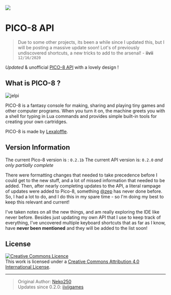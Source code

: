 
![](https://odd.codes/img/book/p8banner.png)

# PICO-8 API

> Due to some other projects, its been a while since I updated this, but I will be posting a massive update soon! Lot's of previously undiscovered shortcuts, a new tricks to add to the arsenal! - **iivii** `12/16/2020`

*Updated* & unofficial [PICO-8 API](https://www.lexaloffle.com/pico-8.php?page=manual) with a lovely design !

## What is PICO-8 ?

![jelpi](https://raw.githubusercontent.com/iiviigames/pico8-api/gh-pages/img/p8_jelpi.gif)

PICO-8 is a fantasy console for making, sharing and playing tiny games and other computer programs. When you turn it on, the machine greets you with a shell for typing in Lua commands and provides simple built-in tools for creating your own cartridges.

PICO-8 is made by [Lexaloffle](https://www.lexaloffle.com/pico-8.php).

## Version Information

The current Pico-8 version is : `0.2.1b`
The current API version is: `0.2.0` _and only partially complete_

There were formatting changes that needed to take precedence before I could get to the new stuff, and a lot of missed information that needed to be added. Then, after nearly completing updates to the API, a literal rampage of updates were added to Pico-8, something [@zep](https://twitter.com/zep) has never done before. So, I had a lot to do, and I do this in my spare time - so I'm doing my best to keep this relevant and current! 

I've taken notes on all the new things, and am really exploring the IDE like never before. Besides just updating my own API that I use to keep track of everything, I've uncovered multiple keyboard shortcuts that as far as I know, have **never been mentioned** and they will be added to the list soon!

## License

<a rel="license" href="http://creativecommons.org/licenses/by/4.0/"><img alt="Creative Commons Licence" style="border-width:0" src="https://i.creativecommons.org/l/by/4.0/88x31.png" /></a><br />This work is licensed under a <a rel="license" href="http://creativecommons.org/licenses/by/4.0/">Creative Commons Attribution 4.0 International License</a>.



---

> Original Author: [Neko250](https://neko250.github.io)  
> Updates since 0.2.0: [iiviigames](https://github.com/iiviigames)
